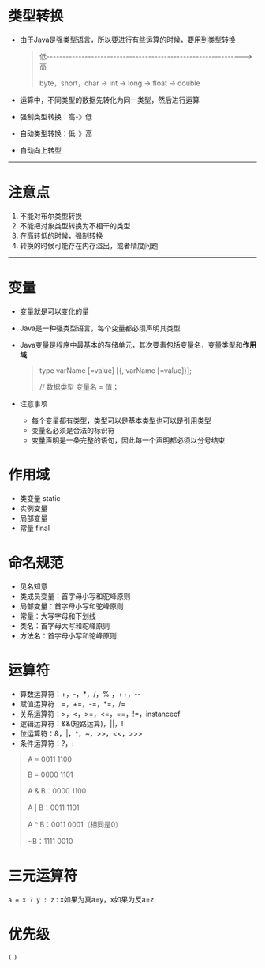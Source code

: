 # 类型转换

+ 由于Java是强类型语言，所以要进行有些运算的时候，要用到类型转换

  > 低-------------------------------------------------------------->高
  >
  > byte，short，char -> int -> long -> float -> double

+ 运算中，不同类型的数据先转化为同一类型，然后进行运算

+ 强制类型转换：高-》低

+ 自动类型转换：低-》高

+ 自动向上转型

---

# 注意点

1. 不能对布尔类型转换
2. 不能把对象类型转换为不相干的类型
3. 在高转低的时候，强制转换
4. 转换的时候可能存在内存溢出，或者精度问题

---

# 变量

+ 变量就是可以变化的量

+ Java是一种强类型语言，每个变量都必须声明其类型

+ Java变量是程序中最基本的存储单元，其次要素包括变量名，变量类型和**作用域**

  > type varName  [=value] [{, varName [=value]}];
  >
  > // 数据类型 变量名 = 值；

+ 注意事项

  + 每个变量都有类型，类型可以是基本类型也可以是引用类型
  + 变量名必须是合法的标识符
  + 变量声明是一条完整的语句，因此每一个声明都必须以分号结束

# 作用域

+ 类变量 static
+ 实例变量
+ 局部变量
+ 常量 final

# 命名规范

+ 见名知意
+ 类成员变量：首字母小写和驼峰原则
+ 局部变量：首字母小写和驼峰原则
+ 常量：大写字母和下划线
+ 类名：首字母大写和驼峰原则
+ 方法名：首字母小写和驼峰原则

# 运算符

+ 算数运算符：+，-，*，/，% ，++，--
+ 赋值运算符：=，+=，-=，*=，/=
+ 关系运算符：>，<，>=，<=，==，!=，instanceof
+ 逻辑运算符：&&(短路运算)，||，!
+ 位运算符：&，|，^，~，>>，<<，>>>
+ 条件运算符：?，:

> A = 0011 1100
>
> B = 0000 1101
>
> A & B：0000 1100
>
> A | B：0011 1101
>
> A ^ B：0011 0001（相同是0）
>
> ~B：1111 0010

# 三元运算符

`a = x ? y : z` : x如果为真a=y，x如果为反a=z

# 优先级

`(`  `)`

